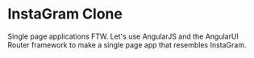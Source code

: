 # InstaGram Clone

Single page applications FTW. Let's use AngularJS and the AngularUI Router framework to make a single page app that resembles InstaGram.
